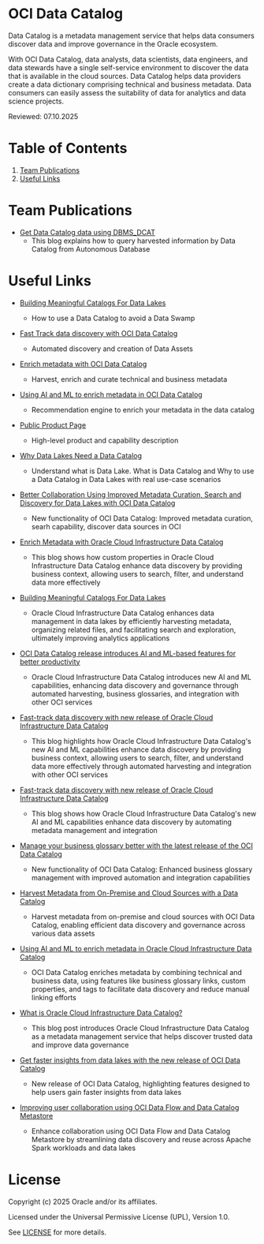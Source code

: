 # OCI Data Catalog
 
Data Catalog is a metadata management service that helps data consumers discover data and improve governance in the Oracle ecosystem.

With OCI Data Catalog, data analysts, data scientists, data engineers, and data stewards have a single self-service environment to discover the data that is available in the cloud sources. Data Catalog helps data providers create a data dictionary comprising technical and business metadata. Data consumers can easily assess the suitability of data for analytics and data science projects.

Reviewed: 07.10.2025


# Table of Contents
 
1. [Team Publications](#team-publications)
2. [Useful Links](#useful-links)

 
# Team Publications

- [Get Data Catalog data using DBMS_DCAT](https://medium.com/@aporcescu/get-data-catalog-data-using-dbms-dcat-5a16d637aea0)
    - This blog explains how to query harvested information by Data Catalog from Autonomous Database

 
# Useful Links
 
- [Building Meaningful Catalogs For Data Lakes](https://blogs.oracle.com/dataintegration/post/building-meaningful-catalogs-for-data-lakes)
   - How to use a Data Catalog to avoid a Data Swamp
     
- [Fast Track data discovery with OCI Data Catalog](https://blogs.oracle.com/cloud-infrastructure/post/fast-track-data-discovery-with-new-release-of-oci-data-catalog)
    - Automated discovery and creation of Data Assets

- [Enrich metadata with OCI Data Catalog](https://blogs.oracle.com/dataintegration/post/enrich-metadata-with-oracle-cloud-infrastructure-data-catalog)
    - Harvest, enrich and curate technical and business metadata
    
- [Using AI and ML to enrich metadata in OCI Data Catalog](https://blogs.oracle.com/dataintegration/post/building-meaningful-catalogs-for-data-lakes)
    - Recommendation engine to enrich your metadata in the data catalog
 
- [Public Product Page](https://www.oracle.com/be/big-data/data-catalog/what-is-a-data-catalog/)
    - High-level product and capability description
  
- [Why Data Lakes Need a Data Catalog](https://blogs.oracle.com/bigdata/post/why-data-lakes-need-a-data-catalog)
    - Understand what is Data Lake. What is Data Catalog and Why to use a Data Catalog in Data Lakes with real use-case scenarios

- [Better Collaboration Using Improved Metadata Curation, Search and Discovery for Data Lakes with OCI Data Catalog](https://blogs.oracle.com/dataintegration/post/better-collaboration-using-improved-metadata-curation-search-and-discovery-for-data-lakes-with-oracle-cloud-infrastructure-data-catalogs-new-release)
    - New functionality of OCI Data Catalog: Improved metadata curation, searh capability, discover data sources in OCI
  
 - [Enrich Metadata with Oracle Cloud Infrastructure Data Catalog](https://blogs.oracle.com/dataintegration/post/enrich-metadata-with-oracle-cloud-infrastructure-data-catalog)
     - This blog shows how custom properties in Oracle Cloud Infrastructure Data Catalog enhance data discovery by providing business context, allowing users to search, filter, and understand data more effectively
   
 - [Building Meaningful Catalogs For Data Lakes](https://blogs.oracle.com/dataintegration/post/building-meaningful-catalogs-for-data-lakes)
     - Oracle Cloud Infrastructure Data Catalog enhances data management in data lakes by efficiently harvesting metadata, organizing related files, and facilitating search and exploration, ultimately improving analytics applications
   
 - [OCI Data Catalog release introduces AI and ML-based features for better productivity](https://blogs.oracle.com/cloud-infrastructure/post/new-oci-data-catalog-release-introduces-ai-and-ml-based-features-for-better-productivity)
     - Oracle Cloud Infrastructure Data Catalog introduces new AI and ML capabilities, enhancing data discovery and governance through automated harvesting, business glossaries, and integration with other OCI services

 - [Fast-track data discovery with new release of Oracle Cloud Infrastructure Data Catalog](https://blogs.oracle.com/cloud-infrastructure/post/fast-track-data-discovery-with-new-release-of-oci-data-catalog)
     - This blog highlights how Oracle Cloud Infrastructure Data Catalog's new AI and ML capabilities enhance data discovery by providing business context, allowing users to search, filter, and understand data more effectively through automated harvesting and integration with other OCI services

 - [Fast-track data discovery with new release of Oracle Cloud Infrastructure Data Catalog](https://blogs.oracle.com/cloud-infrastructure/post/fast-track-data-discovery-with-new-release-of-oci-data-catalog)
     - This blog shows how Oracle Cloud Infrastructure Data Catalog's new AI and ML capabilities enhance data discovery by automating metadata management and integration

- [Manage your business glossary better with the latest release of the OCI Data Catalog](https://blogs.oracle.com/cloud-infrastructure/post/manage-your-business-glossary-better-with-the-latest-release-of-the-oci-data-catalog)
    - New functionality of OCI Data Catalog: Enhanced business glossary management with improved automation and integration capabilities
 
- [Harvest Metadata from On-Premise and Cloud Sources with a Data Catalog](https://blogs.oracle.com/dataintegration/post/harvest-metadata-from-on-premise-and-cloud-sources-with-data-catalog)
  - Harvest metadata from on-premise and cloud sources with OCI Data Catalog, enabling efficient data discovery and governance across various data assets
 
- [Using AI and ML to enrich metadata in Oracle Cloud Infrastructure Data Catalog](https://blogs.oracle.com/dataintegration/post/using-ai-and-ml-to-enrich-metadata-in-data-catalog)
  - OCI Data Catalog enriches metadata by combining technical and business data, using features like business glossary links, custom properties, and tags to facilitate data discovery and reduce manual linking efforts

- [What is Oracle Cloud Infrastructure Data Catalog?](https://blogs.oracle.com/cloud-infrastructure/post/what-is-oci-data-catalog)
  - This blog post introduces Oracle Cloud Infrastructure Data Catalog as a metadata management service that helps discover trusted data and improve data governance
 
- [Get faster insights from data lakes with the new release of OCI Data Catalog](https://blogs.oracle.com/cloud-infrastructure/post/get-faster-insights-from-data-lakes-with-the-new-release-of-oci-data-catalog)
  - New release of OCI Data Catalog, highlighting features designed to help users gain faster insights from data lakes

- [Improving user collaboration using OCI Data Flow and Data Catalog Metastore](https://blogs.oracle.com/cloud-infrastructure/post/improving-user-collaboration-using-oci-data-flow-and-data-catalog-metastore)
  - Enhance collaboration using OCI Data Flow and Data Catalog Metastore by streamlining data discovery and reuse across Apache Spark workloads and data lakes
 
# License

Copyright (c) 2025 Oracle and/or its affiliates.

Licensed under the Universal Permissive License (UPL), Version 1.0.

See [LICENSE](https://github.com/oracle-devrel/technology-engineering/blob/main/LICENSE) for more details.
